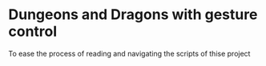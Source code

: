 # Dungeons and Dragons with gesture control
To ease the process of reading and navigating the scripts of thise project
